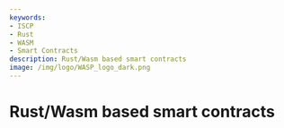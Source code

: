 ```yaml
---
keywords:
- ISCP
- Rust
- WASM
- Smart Contracts
description: Rust/Wasm based smart contracts
image: /img/logo/WASP_logo_dark.png
---
```


# Rust/Wasm based smart contracts

